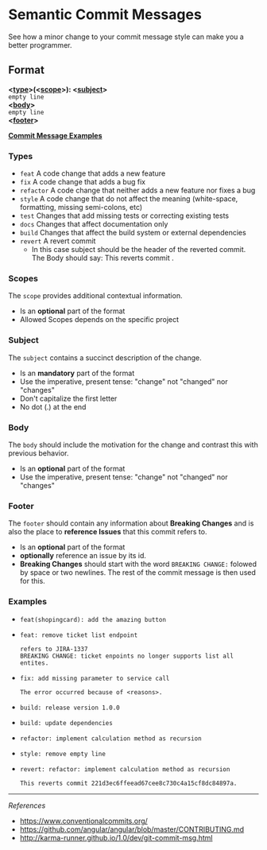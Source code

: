 # Semantic Commit Messages
See how a minor change to your commit message style can make you a better programmer.

## Format

**<[type](#types)>(<[scope](#scopes)>): <[subject](#subject)>**<br>
`empty line`<br>
**<[body](#body)>**<br>
`empty line`<br>
**<[footer](#footer)>**

**[Commit Message Examples](#examples)**

### Types
* `feat` A code change that adds a new feature
* `fix` A code change that adds a bug fix
* `refactor` A code change that neither adds a new feature nor fixes a bug
* `style` A code change that do not affect the meaning (white-space, formatting, missing semi-colons, etc)
* `test` Changes that add missing tests or correcting existing tests
* `docs` Changes that affect documentation only
* `build` Changes that affect the build system or external dependencies
* `revert` A revert commit
  * In this case subject should be the header of the reverted commit. The Body should say: This reverts commit <commitHash>.

### Scopes
The `scope` provides additional contextual information.
* Is an **optional** part of the format
* Allowed Scopes depends on the specific project

### Subject
The `subject` contains a succinct description of the change.
* Is an **mandatory** part of the format
* Use the imperative, present tense: "change" not "changed" nor "changes"
* Don't capitalize the first letter
* No dot (.) at the end

### Body
The `body` should include the motivation for the change and contrast this with previous behavior.
* Is an **optional** part of the format
* Use the imperative, present tense: "change" not "changed" nor "changes"

### Footer
The `footer` should contain any information about **Breaking Changes** and is also the place to **reference Issues** that this commit refers to.
* Is an **optional** part of the format
* **optionally** reference an issue by its id.
* **Breaking Changes** should start with the word `BREAKING CHANGE:` folowed by space or two newlines. The rest of the commit message is then used for this.


### Examples
* ```
  feat(shopingcard): add the amazing button
  ```
* ```
  feat: remove ticket list endpoint
  
  refers to JIRA-1337
  BREAKING CHANGE: ticket enpoints no longer supports list all entites.
  ```
* ```
  fix: add missing parameter to service call
  
  The error occurred because of <reasons>.
  ```
* ```
  build: release version 1.0.0
  ```
* ```
  build: update dependencies
  ```
* ```
  refactor: implement calculation method as recursion
  ```
* ```
  style: remove empty line
  ```
* ```
  revert: refactor: implement calculation method as recursion
  
  This reverts commit 221d3ec6ffeead67cee8c730c4a15cf8dc84897a.
  ```

-----
*References*
* https://www.conventionalcommits.org/
* https://github.com/angular/angular/blob/master/CONTRIBUTING.md
* http://karma-runner.github.io/1.0/dev/git-commit-msg.html

